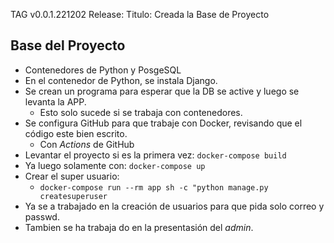 TAG v0.0.1.221202
Release:
Titulo: Creada la Base de Proyecto

## Base del Proyecto
- Contenedores de Python y PosgeSQL
- En el contenedor de Python, se instala Django.
- Se crean un programa para esperar que la DB se active y luego se levanta la APP.
  - Esto solo sucede si se trabaja con contenedores.
- Se configura GitHub para que trabaje con Docker, revisando que el código este bien escrito.
  - Con *Actions* de GitHub
- Levantar el proyecto si es la primera vez: `docker-compose build`
- Ya luego solamente con: `docker-compose up`
- Crear el super usuario:
  - `docker-compose run --rm app sh -c "python manage.py createsuperuser`
- Ya se a trabajado en la creación de usuarios para que pida solo correo y passwd.
- Tambien se ha trabaja do en la presentasión del _admin_.